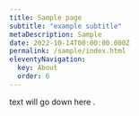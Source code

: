 ```yaml
---
title: Sample page 
subtitle: "example subtitle"
metaDescription: Sample 
date: 2022-10-14T00:00:00.000Z
permalink: /sample/index.html
eleventyNavigation:
  key: About
  order: 6
---
```

text will go down here .
